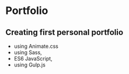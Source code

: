 # Portfolio

## Creating first personal portfolio
- using Animate.css
- using Sass,
- ES6 JavaScript,
- using Gulp.js